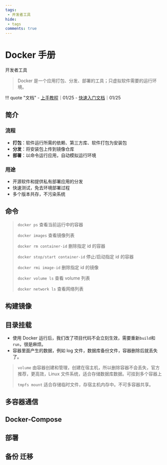 ```yaml
---
tags:
 - 开发者工具
hide: 
 - tags
comments: true
---
```

# Docker 手册

<div class="badges">
<span class="badge badge1">开发者工具</span>
</div>

> Docker 是一个应用打包、分发、部署的工具；只虚拟软件需要的运行环境。

!!! quote "文档"
    - [上手教程](https://www.bilibili.com/video/BV11L411g7U1)｜01/25
    - [快速入门文档](https://docker.easydoc.net/doc/81170005/cCewZWoN/lTKfePfP)｜01/25

## 简介

### 流程

- **打包**：软件运行所需的依赖、第三方库、软件打包为安装包
- **分发**：将安装包上传到镜像仓库
- **部署**：以命令运行应用，自动模拟运行环境

### 用途

- 开源软件和提供私有部署应用的分发
- 快速测试，免去环境部署过程
- 多个版本共存，不污染系统

## 命令

>`docker ps` 查看当前运行中的容器
> 
>`docker images` 查看镜像列表
> 
>`docker rm container-id` 删除指定 id 的容器
> 
>`docker stop/start container-id` 停止/启动指定 id 的容器
> 
>`docker rmi image-id` 删除指定 id 的镜像
> 
>`docker volume ls` 查看 volume 列表
> 
>`docker network ls` 查看网络列表

## 构建镜像

## 目录挂载

- 使用 Docker 运行后，我们改了项目代码不会立刻生效，需要重新`build`和`run`，很是麻烦。
- 容器里面产生的数据，例如 log 文件，数据库备份文件，容器删除后就丢失了。

> `volume` 由容器创建和管理，创建在宿主机，所以删除容器不会丢失，官方推荐，更高效，Linux 文件系统，适合存储数据库数据。可挂到多个容器上
>
> `tmpfs mount` 适合存储临时文件，存宿主机内存中。不可多容器共享。

## 多容器通信

## Docker-Compose

## 部署

## 备份 迁移

